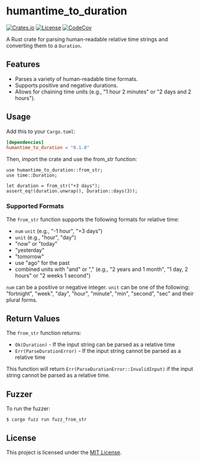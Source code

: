 # humantime_to_duration

[![Crates.io](https://img.shields.io/crates/v/humantime_to_duration.svg)](https://crates.io/crates/humantime_to_duration)
[![License](http://img.shields.io/badge/license-MIT-blue.svg)](https://github.com/uutils/humantime_to_duration/blob/main/LICENSE)
[![CodeCov](https://codecov.io/gh/uutils/humantime_to_duration/branch/master/graph/badge.svg)](https://codecov.io/gh/uutils/humantime_to_duration)

A Rust crate for parsing human-readable relative time strings and converting them to a `Duration`.

## Features

- Parses a variety of human-readable time formats.
- Supports positive and negative durations.
- Allows for chaining time units (e.g., "1 hour 2 minutes" or "2 days and 2 hours").

## Usage

Add this to your `Cargo.toml`:

```toml
[dependencies]
humantime_to_duration = "0.1.0"
```

Then, import the crate and use the from_str function:
```
use humantime_to_duration::from_str;
use time::Duration;

let duration = from_str("+3 days");
assert_eq!(duration.unwrap(), Duration::days(3));
```

### Supported Formats

The `from_str` function supports the following formats for relative time:

- `num` `unit` (e.g., "-1 hour", "+3 days")
- `unit` (e.g., "hour", "day")
- "now" or "today"
- "yesterday"
- "tomorrow"
- use "ago" for the past
- combined units with "and" or "," (e.g., "2 years and 1 month", "1 day, 2 hours" or "2 weeks 1 second")

`num` can be a positive or negative integer.
`unit` can be one of the following: "fortnight", "week", "day", "hour", "minute", "min", "second", "sec" and their plural forms.

## Return Values

The `from_str` function returns:

- `Ok(Duration)` - If the input string can be parsed as a relative time
- `Err(ParseDurationError)` - If the input string cannot be parsed as a relative time

This function will return `Err(ParseDurationError::InvalidInput)` if the input string
cannot be parsed as a relative time.

## Fuzzer

To run the fuzzer:
```
$ cargo fuzz run fuzz_from_str
```

## License

This project is licensed under the [MIT License](LICENSE).
